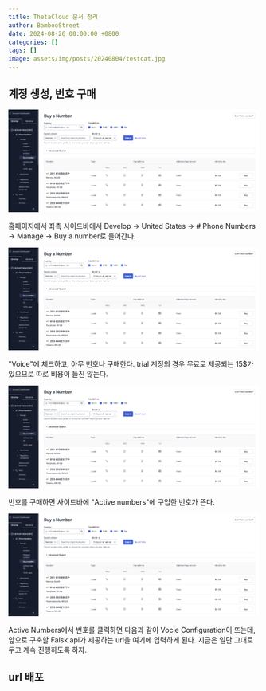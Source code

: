 ```yaml
---
title: ThetaCloud 문서 정리
author: BambooStreet
date: 2024-08-26 00:00:00 +0800
categories: []
tags: []
image: assets/img/posts/20240804/testcat.jpg
---
```


## 계정 생성, 번호 구매
![DFS_example](assets/img/posts/20240804/twillio1.png)

홈페이지에서 좌측 사이드바에서 Develop -> United States -> # Phone Numbers -> Manage -> Buy a number로 들어간다.

![DFS_example](assets/img/posts/20240804/twillio1.png)

"Voice"에 체크하고, 아무 번호나 구매한다.
trial 계정의 경우 무료로 제공되는 15$가 있으므로 따로 비용이 들진 않는다.

![DFS_example](assets/img/posts/20240804/twillio1.png)

번호를 구매하면 사이드바에 "Active numbers"에 구입한 번호가 뜬다.

![DFS_example](assets/img/posts/20240804/twillio1.png)

Active Numbers에서 번호를 클릭하면 다음과 같이 Vocie Configuration이 뜨는데, 앞으로 구축할 Falsk api가 제공하는 url을 여기에 입력하게 된다.
지금은 일단 그대로 두고 계속 진행하도록 하자.

## url 배포


## 
